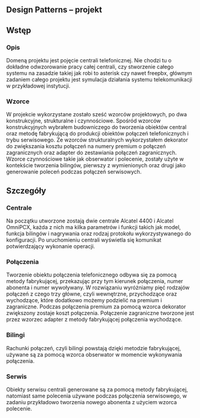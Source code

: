 ## Design Patterns – projekt

## Wstęp

### Opis
Domeną projektu jest pojęcie centrali telefonicznej. Nie chodzi tu o dokładne odwzorowanie pracy całej centrali, czy stworzenie całego systemu na zasadzie takiej jak robi to asterisk czy nawet freepbx, głównym zadaniem całego projektu  jest symulacja działania systemu telekomunikacji w przykładowej instytucji.

### Wzorce
W projekcie wykorzystane zostało sześć wzorców projektowych, po dwa konstrukcyjne, strukturalne i czynnościowe. Spośród wzorców konstrukcyjnych wybrałem budowniczego do tworzenia obiektów central oraz metodę fabrykującą do produkcji obiektów połączeń telefonicznych i trybu serwisowego. Ze wzorców strukturalnych wykorzystałem dekorator do zwiększania kosztu połączeń na numery premium o połączeń zagranicznych oraz adapter do zestawiania połączeń zagranicznych. Wzorce czynnościowe takie jak obserwator i polecenie, zostały użyte w kontekście tworzenia bilingów, pierwszy z wymienionych oraz drugi jako generowanie poleceń podczas połączeń serwisowych.

## Szczegóły

### Centrale
Na początku utworzone zostają dwie centrale Alcatel 4400 i Alcatel OmniPCX, każda z nich ma kilka parametrów i funkcji takich jak model, funkcja bilingów i nagrywania oraz rodzaj protokołu wykorzystywanego do konfiguracji. Po uruchomieniu centrali wyświetla się komunikat potwierdzający wykonanie operacji.

### Połączenia
Tworzenie obiektu połączenia telefonicznego odbywa się za pomocą metody fabrykującej, przekazując przy tym kierunek połączenia, numer abonenta i numer wywoływany. W rozwiązaniu wyróżniamy pięć rodzajów połączeń z czego trzy główne, czyli wewnętrzne, przychodzące oraz wychodzące, które dodatkowo możemy podzielić na premium i zagraniczne. Podczas połączenia premium za pomocą wzorca dekorator zwiększony zostaje koszt połączenia. Połączenie zagraniczne tworzone jest przez wzorzec adapter z metody fabrykującej połączenia wychodzące.

### Bilingi
Rachunki połączeń, czyli bilingi powstają dzięki metodzie fabrykującej, używane są za pomocą wzorca obserwator w momencie wykonywania połączenia.

### Serwis
Obiekty serwisu centrali generowane są za pomocą metody fabrykującej, natomiast same polecenia używane podczas połączenia serwisowego, w zadaniu przykładowo tworzenia nowego abonenta z użyciem wzorca polecenie.
